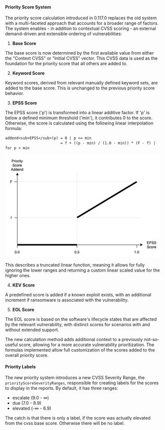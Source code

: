 #### Priority Score System

The priority score calculation introduced in 0.117.0 replaces the old system with a multi-faceted approach that accounts 
for a broader range of factors. The system enables - in addition to contextual CVSS scoring - an external 
demand-driven and extensible ordering of vulnerabilities:

1. **Base Score**

The base score is now determined by the first available value from either the "Context CVSS" or "Initial CVSS" vector.
This CVSS data is used as the foundation for the priority score that all others are added to.

2. **Keyword Score**

Keyword scores, derived from relevant manually defined keyword sets, are added to the base score. This is unchanged to
the previous priority score behavior.

3. **EPSS Score**

The EPSS score ('p') is transformed into a linear additive factor. If 'p' is below a defined minimum threshold ('min'),
it contributes 0 to the score. Otherwise, the score is calculated using the following linear interpolation formula:

    addend<sub>EPSS</sub>(p) = 0 | p <= min 
                             = f + ((p - min) / (1.0 - min)) * (F - f) | for p > min

![epss-priority-score.png](epss-priority-score.png)

This describes a truncated linear function, meaning it allows for fully ignoring the lower ranges and returning a custom
linear scaled value for the higher ones.

4. **KEV Score**

A predefined score is added if a known exploit exists, with an additional increment if ransomware is associated with the
vulnerability.

5. **EOL Score**

The EOL score is based on the software's lifecycle states that are affected by the relevant vulnerability, with distinct
scores for scenarios with and without extended support.

The new calculation method adds additional context to a previously not-so-useful score, allowing for a more accurate
vulnerability prioritization. The formulas implemented allow full customization of the scores added to the overall
priority score.

#### Priority Labels

The new priority system introduces a new CVSS Severity Range, the `priorityScoreSeverityRanges`, responsible for
creating labels for the scores to display in the reports. By default, it has three ranges:

- escalate (9.0 - ∞)
- due (7.0 - 8.9)
- elevated (-∞ - 6.9)

The catch is that there is only a label, if the score was actually elevated from the cvss base score. Otherwise there
will be no label.